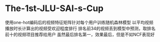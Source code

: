 # The-1st-JLU-SAI-s-Cup
使用one-hot编码后的视频特征矩阵针对每个用户训练随机森林模型
以平均视频播放时长计算出的视频受欢迎程度排行
排名前34的视频丢到模型中预测，取排名前十的视频项目推荐给用户
虽然最后排名第一，效果最后，但是不如NCF表现好
